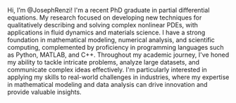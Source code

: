 Hi, I’m @JosephRenzi!
 I'm a recent PhD graduate in partial differential equations.
 My research focused on developing new techniques for qualitatively describing and solving complex nonlinear PDEs, 
  with applications in fluid dynamics and materials science. 
 I have a strong foundation in mathematical modeling, numerical analysis, and scientific computing,
  complemented by proficiency in programming languages such as Python, MATLAB, and C++.
 Throughout my academic journey, I've honed my ability to tackle intricate problems, analyze large datasets,
  and communicate complex ideas effectively.
 I'm particularly interested in applying my skills to real-world challenges in industries,
  where my expertise in mathematical modeling and data analysis can drive innovation and provide valuable insights.
<!---
JosephRenzi/JosephRenzi is a ✨ special ✨ repository because its `README.md` (this file) appears on your GitHub profile.
You can click the Preview link to take a look at your changes.
--->
